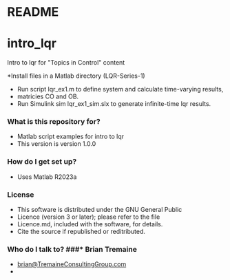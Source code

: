 # README #
# intro_lqr
Intro to lqr for "Topics in Control" content

*Install files in a Matlab directory (LQR-Series-1)
* Run script lqr_ex1.m to define system and calculate time-varying results,
* matricies CO and OB.
* Run Simulink sim lqr_ex1_sim.slx to generate infinite-time lqr results.

### What is this repository for? ###

* Matlab script examples for intro to lqr
* This version is version 1.0.0

### How do I get set up? ###

* Uses Matlab R2023a

### License ###
* This software is distributed under the GNU General Public 
* Licence (version 3 or later); please refer to the file 
* Licence.md, included with the software, for details.
* Cite the source if republished or reditributed.

### Who do I talk to? ###* Brian Tremaine
* brian@TremaineConsultingGroup.com
* 

